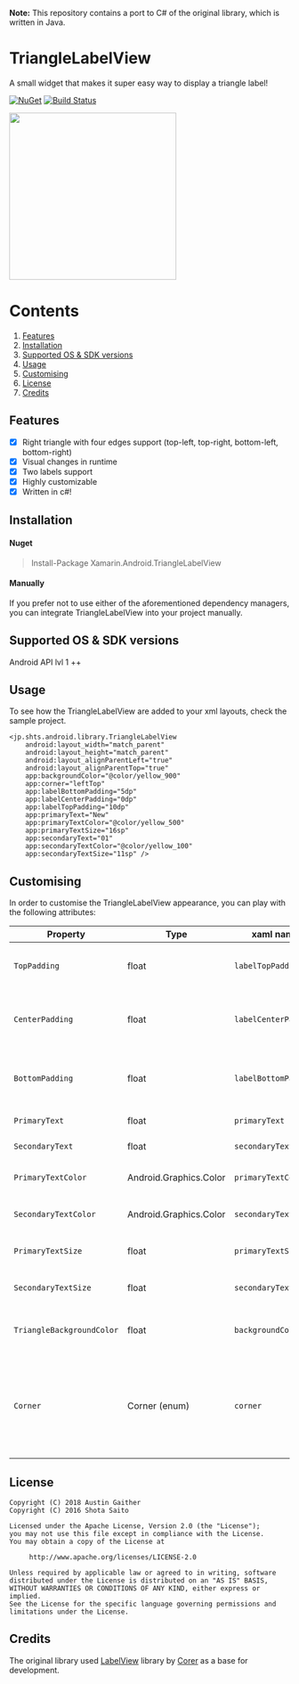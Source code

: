 **Note:** This repository contains a port to C# of the original library, which is written in Java.

TriangleLabelView
====================
A small widget that makes it super easy way to display a triangle label!

[![NuGet](https://img.shields.io/nuget/v/Xamarin.Android.TriangleLabelView.svg?label=NuGet)](https://www.nuget.org/packages/Xamarin.Android.TriangleLabelView)
[![Build Status](https://www.bitrise.io/app/fbf198dfa6849f1e/status.svg?token=tDd46KxzuM5vfLWp06yC1A&branch=master)](https://www.bitrise.io/app/fbf198dfa6849f1e/status.svg?token=tDd46KxzuM5vfLWp06yC1A&branch=master)



<img src=https://github.com/shts/TriangleLabelView/blob/master/img/capture.png width="300" />


# Contents
1. [Features](#features)
2. [Installation](#installation)
3. [Supported OS & SDK versions](#supported-versions)
4. [Usage](#usage)
5. [Customising](#customising)
6. [License](#license)
7. [Credits](#credits)


## <a name="features"> Features </a>

- [x] Right triangle with four edges support (top-left, top-right, bottom-left, bottom-right)
- [x] Visual changes in runtime
- [x] Two labels support
- [x] Highly customizable 
- [x] Written in c#!

## <a name="installation"> Installation </a>

#### Nuget

> Install-Package Xamarin.Android.TriangleLabelView

#### Manually

If you prefer not to use either of the aforementioned dependency managers, you can integrate TriangleLabelView into your project manually.

## <a name="supported-versions"> Supported OS & SDK versions </a>

Android API lvl 1 ++

## <a name="usage"> Usage </a>

To see how the TriangleLabelView are added to your xml layouts, check the sample project.

```
<jp.shts.android.library.TriangleLabelView
    android:layout_width="match_parent"
    android:layout_height="match_parent"
    android:layout_alignParentLeft="true"
    android:layout_alignParentTop="true"
    app:backgroundColor="@color/yellow_900"
    app:corner="leftTop"
    app:labelBottomPadding="5dp"
    app:labelCenterPadding="0dp"
    app:labelTopPadding="10dp"
    app:primaryText="New"
    app:primaryTextColor="@color/yellow_500"
    app:primaryTextSize="16sp"
    app:secondaryText="01"
    app:secondaryTextColor="@color/yellow_100"
    app:secondaryTextSize="11sp" />

```

## <a name="customising"> Customising </a>

In order to customise the TriangleLabelView appearance, you can play with the following attributes:

| Property   | Type | xaml name |       Description      | 
|----------|----|----|------------|
|`TopPadding`|float|`labelTopPadding`| Padding between top and first label |
|`CenterPadding`|float|`labelCenterPadding`| Padding between first and second label |
|`BottomPadding`|float|`labelBottomPadding`| Padding between second label and bottom |
|`PrimaryText`|float|`primaryText`| Text for the bottom label |
|`SecondaryText`|float|`secondaryText`| Text for the top label |
|`PrimaryTextColor`|Android.Graphics.Color|`primaryTextColor`| Text color for the bottom label |
|`SecondaryTextColor`|Android.Graphics.Color|`secondaryTextColor`| Text color for the top label |
|`PrimaryTextSize`|float|`primaryTextSize`| Text size for the bottom label |
|`SecondaryTextSize`|float|`secondaryTextSize`| Text size for for the top label |
|`TriangleBackgroundColor`|float|`backgroundColor`| Background color for the triangle view |
|`Corner`|Corner (enum)|`corner`| Values: `leftTop`, `rightTop`, `leftBottom`, `rightBottom`. Sets the corner for the triangle view |

## <a name="license"> License </a>

    Copyright (C) 2018 Austin Gaither
    Copyright (C) 2016 Shota Saito

    Licensed under the Apache License, Version 2.0 (the "License");
    you may not use this file except in compliance with the License.
    You may obtain a copy of the License at

         http://www.apache.org/licenses/LICENSE-2.0

    Unless required by applicable law or agreed to in writing, software
    distributed under the License is distributed on an "AS IS" BASIS,
    WITHOUT WARRANTIES OR CONDITIONS OF ANY KIND, either express or implied.
    See the License for the specific language governing permissions and
    limitations under the License.


## <a name="credits"> Credits </a>

The original library used [LabelView](https://github.com/corerzhang/LabelView) library by [Corer](https://github.com/corerzhang) as a base for development.

